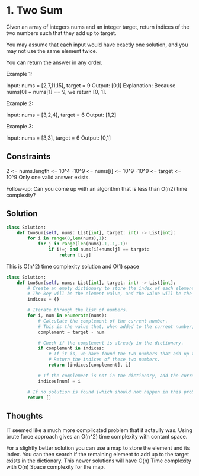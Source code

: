 # 1. Two Sum

Given an array of integers nums and an integer target, return indices of the two numbers such that they add up to target.

You may assume that each input would have exactly one solution, and you may not use the same element twice.

You can return the answer in any order.

Example 1:

Input: nums = [2,7,11,15], target = 9
Output: [0,1]
Explanation: Because nums[0] + nums[1] == 9, we return [0, 1].

Example 2:

Input: nums = [3,2,4], target = 6
Output: [1,2]

Example 3:

Input: nums = [3,3], target = 6
Output: [0,1]

## Constraints

2 <= nums.length <= 10^4
-10^9 <= nums[i] <= 10^9
-10^9 <= target <= 10^9
Only one valid answer exists.

Follow-up: Can you come up with an algorithm that is less than O(n2) time complexity?

## Solution

```python
class Solution:
    def twoSum(self, nums: List[int], target: int) -> List[int]:
        for i in range(0,len(nums),1):
            for j in range(len(nums)-1,-1,-1): 
                if i!=j and nums[i]+nums[j] == target:
                    return [i,j]
```

This is O(n^2) time complexity solution and O(1) space

```python
class Solution:
    def twoSum(self, nums: List[int], target: int) -> List[int]:
        # Create an empty dictionary to store the index of each element.
        # The key will be the element value, and the value will be the index.
        indices = {}

        # Iterate through the list of numbers.
        for i, num in enumerate(nums):
            # Calculate the complement of the current number.
            # This is the value that, when added to the current number, equals the target.
            complement = target - num

            # Check if the complement is already in the dictionary.
            if complement in indices:
                # If it is, we have found the two numbers that add up to the target.
                # Return the indices of these two numbers.
                return [indices[complement], i]

            # If the complement is not in the dictionary, add the current number and its index to the dictionary.
            indices[num] = i

        # If no solution is found (which should not happen in this problem), return an empty list.
        return []

```

## Thoughts

IT seemed like a much more complicated problem that it actaully was. Using brute force approach gives an O(n^2) time complexity with contant space.

For a slightly better solution you can use a map to store the element and its index. You can then search if the remaining element to add up to the target exists in the dictionary. This newer solutions will have O(n) Time complexity with O(n) Space complexity for the map.

